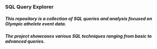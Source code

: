 ### SQL Query Explorer

##### This repository is a collection of SQL queries and analysis focused on Olympic athelete event data. 
##### The project showcases various SQL techniques ranging from basic to advanced queries.
